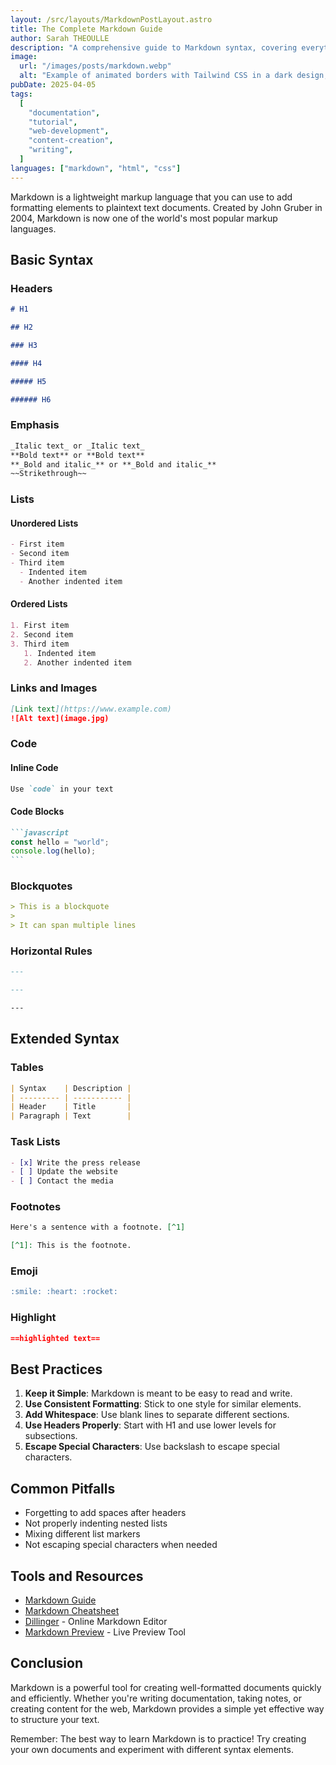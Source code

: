 ```yaml
---
layout: /src/layouts/MarkdownPostLayout.astro
title: The Complete Markdown Guide
author: Sarah THEOULLE
description: "A comprehensive guide to Markdown syntax, covering everything from basic formatting to advanced features. Learn how to create headers, lists, emphasis, and more with this essential markup language for content creation."
image:
  url: "/images/posts/markdown.webp"
  alt: "Example of animated borders with Tailwind CSS in a dark design, featuring a vibrant color gradient background."
pubDate: 2025-04-05
tags:
  [
    "documentation",
    "tutorial",
    "web-development",
    "content-creation",
    "writing",
  ]
languages: ["markdown", "html", "css"]
---
```


Markdown is a lightweight markup language that you can use to add formatting elements to plaintext text documents. Created by John Gruber in 2004, Markdown is now one of the world's most popular markup languages.

## Basic Syntax

### Headers

```markdown
# H1

## H2

### H3

#### H4

##### H5

###### H6
```

### Emphasis

```markdown
_Italic text_ or _Italic text_
**Bold text** or **Bold text**
**_Bold and italic_** or **_Bold and italic_**
~~Strikethrough~~
```

### Lists

#### Unordered Lists

```markdown
- First item
- Second item
- Third item
  - Indented item
  - Another indented item
```

#### Ordered Lists

```markdown
1. First item
2. Second item
3. Third item
   1. Indented item
   2. Another indented item
```

### Links and Images

```markdown
[Link text](https://www.example.com)
![Alt text](image.jpg)
```

### Code

#### Inline Code

```markdown
Use `code` in your text
```

#### Code Blocks

````markdown
```javascript
const hello = "world";
console.log(hello);
```
````

### Blockquotes

```markdown
> This is a blockquote
>
> It can span multiple lines
```

### Horizontal Rules

```markdown
---

---

---
```

## Extended Syntax

### Tables

```markdown
| Syntax    | Description |
| --------- | ----------- |
| Header    | Title       |
| Paragraph | Text        |
```

### Task Lists

```markdown
- [x] Write the press release
- [ ] Update the website
- [ ] Contact the media
```

### Footnotes

```markdown
Here's a sentence with a footnote. [^1]

[^1]: This is the footnote.
```

### Emoji

```markdown
:smile: :heart: :rocket:
```

### Highlight

```markdown
==highlighted text==
```

## Best Practices

1. **Keep it Simple**: Markdown is meant to be easy to read and write.
2. **Use Consistent Formatting**: Stick to one style for similar elements.
3. **Add Whitespace**: Use blank lines to separate different sections.
4. **Use Headers Properly**: Start with H1 and use lower levels for subsections.
5. **Escape Special Characters**: Use backslash to escape special characters.

## Common Pitfalls

- Forgetting to add spaces after headers
- Not properly indenting nested lists
- Mixing different list markers
- Not escaping special characters when needed

## Tools and Resources

- [Markdown Guide](https://www.markdownguide.org/)
- [Markdown Cheatsheet](https://github.com/adam-p/markdown-here/wiki/Markdown-Cheatsheet)
- [Dillinger](https://dillinger.io/) - Online Markdown Editor
- [Markdown Preview](https://markdownlivepreview.com/) - Live Preview Tool

## Conclusion

Markdown is a powerful tool for creating well-formatted documents quickly and efficiently. Whether you're writing documentation, taking notes, or creating content for the web, Markdown provides a simple yet effective way to structure your text.

Remember: The best way to learn Markdown is to practice! Try creating your own documents and experiment with different syntax elements.
